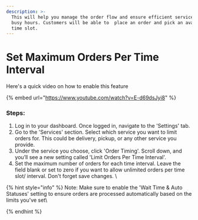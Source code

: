 ```yaml
---
description: >-
  This will help you manage the order flow and ensure efficient service during
  busy hours. Customers will be able to  place an order and pick an available
  time slot.
---
```


# Set Maximum Orders Per Time Interval

Here's a quick video on how to enable this feature

{% embed url="https://www.youtube.com/watch?v=E-d69dsJyi8" %}

### Steps:&#x20;

1. Log in to your dashboard. Once logged in, navigate to the 'Settings' tab.&#x20;
2. Go to the 'Services' section. Select which service you want to limit orders for. This could be delivery, pickup, or any other service you provide.
3. Under the service you choose, click 'Order Timing'. Scroll down, and you’ll see a new setting called 'Limit Orders Per Time Interval'.
4. Set the maximum number of orders for each time interval. Leave the field blank or set to zero if you want to allow unlimited orders per time slot/ interval. Don't forget save changes. \


{% hint style="info" %}
Note:  Make sure to enable the 'Wait Time & Auto Statuses' setting to ensure orders are processed automatically based on the limits you've set\

{% endhint %}
